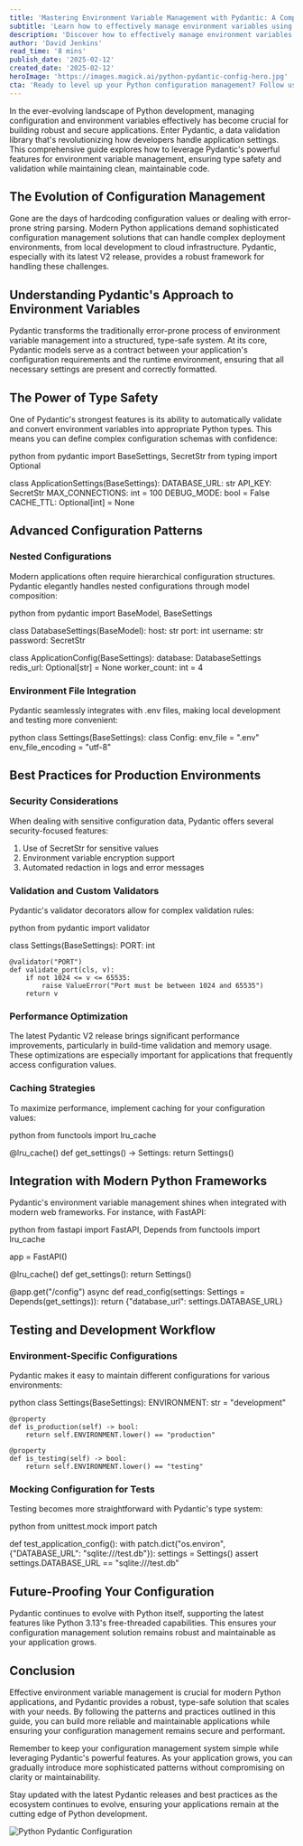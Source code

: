 ```yaml
---
title: 'Mastering Environment Variable Management with Pydantic: A Complete Guide for Modern Python Applications'
subtitle: 'Learn how to effectively manage environment variables using Pydantic in Python'
description: 'Discover how to effectively manage environment variables in Python applications using Pydantic. This comprehensive guide covers type safety, validation, security best practices, and integration with modern frameworks. Learn to build robust configuration systems that scale with your application needs.'
author: 'David Jenkins'
read_time: '8 mins'
publish_date: '2025-02-12'
created_date: '2025-02-12'
heroImage: 'https://images.magick.ai/python-pydantic-config-hero.jpg'
cta: 'Ready to level up your Python configuration management? Follow us on LinkedIn for more expert insights on Python development best practices and stay updated with the latest tech trends.'
---
```


In the ever-evolving landscape of Python development, managing configuration and environment variables effectively has become crucial for building robust and secure applications. Enter Pydantic, a data validation library that's revolutionizing how developers handle application settings. This comprehensive guide explores how to leverage Pydantic's powerful features for environment variable management, ensuring type safety and validation while maintaining clean, maintainable code.

## The Evolution of Configuration Management

Gone are the days of hardcoding configuration values or dealing with error-prone string parsing. Modern Python applications demand sophisticated configuration management solutions that can handle complex deployment environments, from local development to cloud infrastructure. Pydantic, especially with its latest V2 release, provides a robust framework for handling these challenges.

## Understanding Pydantic's Approach to Environment Variables

Pydantic transforms the traditionally error-prone process of environment variable management into a structured, type-safe system. At its core, Pydantic models serve as a contract between your application's configuration requirements and the runtime environment, ensuring that all necessary settings are present and correctly formatted.

## The Power of Type Safety

One of Pydantic's strongest features is its ability to automatically validate and convert environment variables into appropriate Python types. This means you can define complex configuration schemas with confidence:

python
from pydantic import BaseSettings, SecretStr
from typing import Optional

class ApplicationSettings(BaseSettings):
    DATABASE_URL: str
    API_KEY: SecretStr
    MAX_CONNECTIONS: int = 100
    DEBUG_MODE: bool = False
    CACHE_TTL: Optional[int] = None


## Advanced Configuration Patterns

### Nested Configurations

Modern applications often require hierarchical configuration structures. Pydantic elegantly handles nested configurations through model composition:

python
from pydantic import BaseModel, BaseSettings

class DatabaseSettings(BaseModel):
    host: str
    port: int
    username: str 
    password: SecretStr

class ApplicationConfig(BaseSettings):
    database: DatabaseSettings
    redis_url: Optional[str] = None
    worker_count: int = 4


### Environment File Integration

Pydantic seamlessly integrates with .env files, making local development and testing more convenient:

python
class Settings(BaseSettings):
    class Config:
        env_file = ".env"
        env_file_encoding = "utf-8"


## Best Practices for Production Environments

### Security Considerations

When dealing with sensitive configuration data, Pydantic offers several security-focused features:

1. Use of SecretStr for sensitive values
2. Environment variable encryption support
3. Automated redaction in logs and error messages

### Validation and Custom Validators

Pydantic's validator decorators allow for complex validation rules:

python
from pydantic import validator

class Settings(BaseSettings):
    PORT: int

    @validator("PORT")
    def validate_port(cls, v):
        if not 1024 <= v <= 65535:
            raise ValueError("Port must be between 1024 and 65535")
        return v


### Performance Optimization

The latest Pydantic V2 release brings significant performance improvements, particularly in build-time validation and memory usage. These optimizations are especially important for applications that frequently access configuration values.

### Caching Strategies

To maximize performance, implement caching for your configuration values:

python
from functools import lru_cache

@lru_cache()
def get_settings() -> Settings:
    return Settings()


## Integration with Modern Python Frameworks

Pydantic's environment variable management shines when integrated with modern web frameworks. For instance, with FastAPI:

python
from fastapi import FastAPI, Depends
from functools import lru_cache

app = FastAPI()

@lru_cache()
def get_settings():
    return Settings()

@app.get("/config")
async def read_config(settings: Settings = Depends(get_settings)):
    return {"database_url": settings.DATABASE_URL}


## Testing and Development Workflow

### Environment-Specific Configurations

Pydantic makes it easy to maintain different configurations for various environments:

python
class Settings(BaseSettings):
    ENVIRONMENT: str = "development"

    @property
    def is_production(self) -> bool:
        return self.ENVIRONMENT.lower() == "production"

    @property
    def is_testing(self) -> bool:
        return self.ENVIRONMENT.lower() == "testing"


### Mocking Configuration for Tests

Testing becomes more straightforward with Pydantic's type system:

python
from unittest.mock import patch

def test_application_config():
    with patch.dict("os.environ", {"DATABASE_URL": "sqlite:///test.db"}):
        settings = Settings()
        assert settings.DATABASE_URL == "sqlite:///test.db"


## Future-Proofing Your Configuration

Pydantic continues to evolve with Python itself, supporting the latest features like Python 3.13's free-threaded capabilities. This ensures your configuration management solution remains robust and maintainable as your application grows.

## Conclusion

Effective environment variable management is crucial for modern Python applications, and Pydantic provides a robust, type-safe solution that scales with your needs. By following the patterns and practices outlined in this guide, you can build more reliable and maintainable applications while ensuring your configuration management remains secure and performant.

Remember to keep your configuration management system simple while leveraging Pydantic's powerful features. As your application grows, you can gradually introduce more sophisticated patterns without compromising on clarity or maintainability.

Stay updated with the latest Pydantic releases and best practices as the ecosystem continues to evolve, ensuring your applications remain at the cutting edge of Python development.

![Python Pydantic Configuration](https://i.magick.ai/PIXE/1739391150720_magick_img.webp)